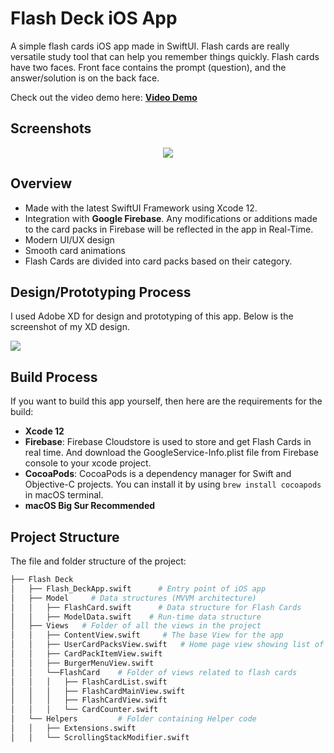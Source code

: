 # Flash Deck iOS App

A simple flash cards iOS app made in SwiftUI. Flash cards are really versatile study tool that can help you remember things quickly. Flash cards have two faces. Front face contains the prompt (question), and the answer/solution is on the back face.

Check out the video demo here: **[Video Demo](https://youtu.be/Cqoqwse8bgw)**

## Screenshots

<div style="text-align: center;">
<img src="https://i.ibb.co/myTG0Th/App-Screenshot.png">
</div>



## Overview

- Made with the latest SwiftUI Framework using Xcode 12.
- Integration with **Google Firebase**. Any modifications or additions made to the card packs in Firebase will be reflected in the app in Real-Time.
- Modern UI/UX design
- Smooth card animations
- Flash Cards are divided into card packs based on their category.

## Design/Prototyping Process

I used Adobe XD for design and prototyping of this app. Below is the screenshot of my XD design.

![](https://i.ibb.co/gvM1JBD/Screenshot-2021-03-23-at-6-15-02-PM.png)


## Build Process

If you want to build this app yourself, then here are the requirements for the build:
- **Xcode 12**
- **Firebase**: Firebase Cloudstore is used to store and get Flash Cards in real time. And download the GoogleService-Info.plist file from Firebase console to your xcode project.
- **CocoaPods**: CocoaPods is a dependency manager for Swift and Objective-C projects. You can install it by using ```brew install cocoapods``` in macOS terminal.
- **macOS Big Sur Recommended**


## Project Structure

The file and folder structure of the project:

```bash
├── Flash Deck
│   ├── Flash_DeckApp.swift      # Entry point of iOS app
│   ├── Model	  # Data structures (MVVM architecture)
│   │   ├── FlashCard.swift		 # Data structure for Flash Cards
│   │   ├── ModelData.swift    # Run-time data structure
│   ├── Views   # Folder of all the views in the project
│   │   ├── ContentView.swift     # The base View for the app
│   │   ├── UserCardPacksView.swift   # Home page view showing list of card packs
│   │   ├── CardPackItemView.swift
│   │   ├── BurgerMenuView.swift
│   │   └──FlashCard    # Folder of views related to flash cards
│   │   │   ├── FlashCardList.swift
│   │   │   ├── FlashCardMainView.swift
│   │   │   ├── FlashCardView.swift
│   │   │   └── CardCounter.swift
│   └── Helpers			# Folder containing Helper code
│   │   ├── Extensions.swift
│   │   └── ScrollingStackModifier.swift
```

<br>



